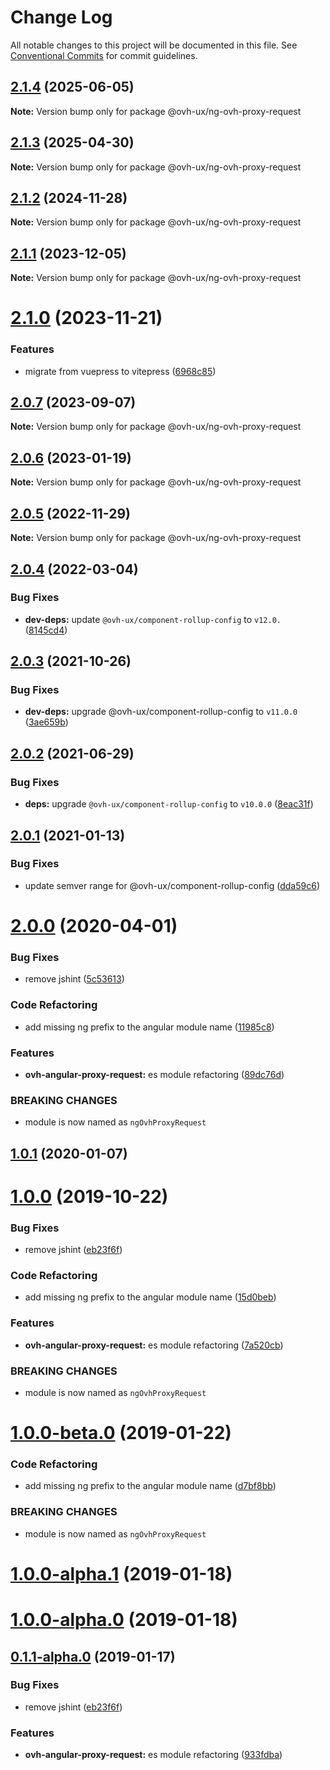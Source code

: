 # Change Log

All notable changes to this project will be documented in this file.
See [Conventional Commits](https://conventionalcommits.org) for commit guidelines.

## [2.1.4](https://github.com/ovh/manager/compare/@ovh-ux/ng-ovh-proxy-request@2.1.3...@ovh-ux/ng-ovh-proxy-request@2.1.4) (2025-06-05)

**Note:** Version bump only for package @ovh-ux/ng-ovh-proxy-request





## [2.1.3](https://github.com/ovh/manager/compare/@ovh-ux/ng-ovh-proxy-request@2.1.2...@ovh-ux/ng-ovh-proxy-request@2.1.3) (2025-04-30)

**Note:** Version bump only for package @ovh-ux/ng-ovh-proxy-request





## [2.1.2](https://github.com/ovh/manager/compare/@ovh-ux/ng-ovh-proxy-request@2.1.1...@ovh-ux/ng-ovh-proxy-request@2.1.2) (2024-11-28)

**Note:** Version bump only for package @ovh-ux/ng-ovh-proxy-request





## [2.1.1](https://github.com/ovh/manager/compare/@ovh-ux/ng-ovh-proxy-request@2.1.0...@ovh-ux/ng-ovh-proxy-request@2.1.1) (2023-12-05)

**Note:** Version bump only for package @ovh-ux/ng-ovh-proxy-request





# [2.1.0](https://github.com/ovh/manager/compare/@ovh-ux/ng-ovh-proxy-request@2.0.7...@ovh-ux/ng-ovh-proxy-request@2.1.0) (2023-11-21)


### Features

* migrate from vuepress to vitepress ([6968c85](https://github.com/ovh/manager/commit/6968c85f00e19c41bc240abb37a50e9dacf9c5e5))





## [2.0.7](https://github.com/ovh/manager/compare/@ovh-ux/ng-ovh-proxy-request@2.0.6...@ovh-ux/ng-ovh-proxy-request@2.0.7) (2023-09-07)

**Note:** Version bump only for package @ovh-ux/ng-ovh-proxy-request





## [2.0.6](https://github.com/ovh/manager/compare/@ovh-ux/ng-ovh-proxy-request@2.0.5...@ovh-ux/ng-ovh-proxy-request@2.0.6) (2023-01-19)

**Note:** Version bump only for package @ovh-ux/ng-ovh-proxy-request





## [2.0.5](https://github.com/ovh/manager/compare/@ovh-ux/ng-ovh-proxy-request@2.0.4...@ovh-ux/ng-ovh-proxy-request@2.0.5) (2022-11-29)

**Note:** Version bump only for package @ovh-ux/ng-ovh-proxy-request





## [2.0.4](https://github.com/ovh/manager/compare/@ovh-ux/ng-ovh-proxy-request@2.0.3...@ovh-ux/ng-ovh-proxy-request@2.0.4) (2022-03-04)


### Bug Fixes

* **dev-deps:** update `@ovh-ux/component-rollup-config` to `v12.0.` ([8145cd4](https://github.com/ovh/manager/commit/8145cd44a34cec071db4b5267182705625951077))



## [2.0.3](https://github.com/ovh/manager/compare/@ovh-ux/ng-ovh-proxy-request@2.0.2...@ovh-ux/ng-ovh-proxy-request@2.0.3) (2021-10-26)


### Bug Fixes

* **dev-deps:** upgrade @ovh-ux/component-rollup-config to `v11.0.0` ([3ae659b](https://github.com/ovh/manager/commit/3ae659bea59244fd5660375b9dac52055cc374b0))



## [2.0.2](https://github.com/ovh/manager/compare/@ovh-ux/ng-ovh-proxy-request@2.0.1...@ovh-ux/ng-ovh-proxy-request@2.0.2) (2021-06-29)


### Bug Fixes

* **deps:** upgrade `@ovh-ux/component-rollup-config` to `v10.0.0` ([8eac31f](https://github.com/ovh/manager/commit/8eac31f81e46d1570c131cf55788d6435842ab6d))



## [2.0.1](https://github.com/ovh/manager/compare/@ovh-ux/ng-ovh-proxy-request@2.0.0...@ovh-ux/ng-ovh-proxy-request@2.0.1) (2021-01-13)


### Bug Fixes

* update semver range for @ovh-ux/component-rollup-config ([dda59c6](https://github.com/ovh/manager/commit/dda59c6b71cb4ad9ab98f06a0bf995a7eb45a1d9))



# [2.0.0](https://github.com/ovh/manager/compare/@ovh-ux/ng-ovh-proxy-request@1.0.1...@ovh-ux/ng-ovh-proxy-request@2.0.0) (2020-04-01)


### Bug Fixes

* remove jshint ([5c53613](https://github.com/ovh/manager/commit/5c536131330265aef258849f22d85fb385efa71d))


### Code Refactoring

* add missing ng prefix to the angular module name ([11985c8](https://github.com/ovh/manager/commit/11985c8cb29f4d7f3efed52d56f8e7dc6bd4043f))


### Features

* **ovh-angular-proxy-request:** es module refactoring ([89dc76d](https://github.com/ovh/manager/commit/89dc76d040992c18225c6dd3d9e2c69940aafc76))


### BREAKING CHANGES

* module is now named as `ngOvhProxyRequest`



## [1.0.1](https://github.com/ovh-ux/ng-ovh-proxy-request/compare/v1.0.0...v1.0.1) (2020-01-07)



# [1.0.0](https://github.com/ovh-ux/ng-ovh-proxy-request/compare/v0.1.0...v1.0.0) (2019-10-22)


### Bug Fixes

* remove jshint ([eb23f6f](https://github.com/ovh-ux/ng-ovh-proxy-request/commit/eb23f6f05682a99f05ed6386de65962dd56d0763))


### Code Refactoring

* add missing ng prefix to the angular module name ([15d0beb](https://github.com/ovh-ux/ng-ovh-proxy-request/commit/15d0bebccdd761b818ce068c2341956aa4e0bbb9))


### Features

* **ovh-angular-proxy-request:** es module refactoring ([7a520cb](https://github.com/ovh-ux/ng-ovh-proxy-request/commit/7a520cb4850aaf83fd9b08e557cb8dc5f308d177))


### BREAKING CHANGES

* module is now named as `ngOvhProxyRequest`



# [1.0.0-beta.0](https://github.com/ovh-ux/ng-ovh-proxy-request/compare/v1.0.0-alpha.1...v1.0.0-beta.0) (2019-01-22)


### Code Refactoring

* add missing ng prefix to the angular module name ([d7bf8bb](https://github.com/ovh-ux/ng-ovh-proxy-request/commit/d7bf8bb))


### BREAKING CHANGES

* module is now named as `ngOvhProxyRequest`



# [1.0.0-alpha.1](https://github.com/ovh-ux/ovh-angular-proxy-request/compare/v0.1.1-alpha.0...v1.0.0-alpha.1) (2019-01-18)



# [1.0.0-alpha.0](https://github.com/ovh-ux/ovh-angular-proxy-request/compare/v0.1.1-alpha.0...v1.0.0-alpha.0) (2019-01-18)



## [0.1.1-alpha.0](https://github.com/ovh-ux/ovh-angular-proxy-request/compare/v0.1.0...v0.1.1-alpha.0) (2019-01-17)


### Bug Fixes

* remove jshint ([eb23f6f](https://github.com/ovh-ux/ovh-angular-proxy-request/commit/eb23f6f))


### Features

* **ovh-angular-proxy-request:** es module refactoring ([933fdba](https://github.com/ovh-ux/ovh-angular-proxy-request/commit/933fdba))
